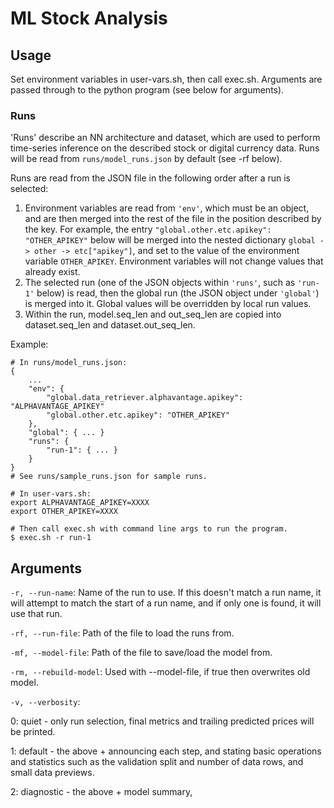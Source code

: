 # ML Stock Analysis
## Usage
Set environment variables in user-vars.sh, then call exec.sh. Arguments are passed through to the python program (see below for arguments).

### Runs
'Runs' describe an NN architecture and dataset, which are used to perform time-series inference on the described stock or digital currency data. Runs will be read from `runs/model_runs.json` by default (see -rf below).

Runs are read from the JSON file in the following order after a run is selected:
1. Environment variables are read from `'env'`, which must be an object, and are then merged into the rest of the file in the position described by the key. For example, the entry `"global.other.etc.apikey": "OTHER_APIKEY"` below will be merged into the nested dictionary `global -> other -> etc["apikey"]`, and set to the value of the environment variable `OTHER_APIKEY`. Environment variables will not change values that already exist.
2. The selected run (one of the JSON objects within `'runs'`, such as `'run-1'` below) is read, then the global run (the JSON object under `'global'`) is merged into it. Global values will be overridden by local run values.
3. Within the run, model.seq_len and out_seq_len are copied into dataset.seq_len and dataset.out_seq_len. 

Example:
```
# In runs/model_runs.json:
{
    ...
    "env": {
        "global.data_retriever.alphavantage.apikey": "ALPHAVANTAGE_APIKEY"
        "global.other.etc.apikey": "OTHER_APIKEY"
    },
    "global": { ... }
    "runs": {
        "run-1": { ... }
    }
}
# See runs/sample_runs.json for sample runs.

# In user-vars.sh:
export ALPHAVANTAGE_APIKEY=XXXX
export OTHER_APIKEY=XXXX

# Then call exec.sh with command line args to run the program.
$ exec.sh -r run-1
```
## Arguments
`-r, --run-name`: Name of the run to use. If this doesn't match a run name, it will attempt to match the start of a run name, and if only one is found, it will use that run.

`-rf, --run-file`: Path of the file to load the runs from.

`-mf, --model-file`: Path of the file to save/load the model from.

`-rm, --rebuild-model`: Used with --model-file, if true then overwrites old model.

`-v, --verbosity`: 

0: quiet - only run selection, final metrics and trailing predicted prices will be printed.

1: default - the above + announcing each step, and stating basic operations and statistics such as the validation split and number of data rows, and small data previews.

2: diagnostic - the above + model summary, 